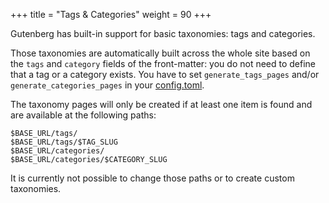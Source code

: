 +++
title = "Tags & Categories"
weight = 90
+++

Gutenberg has built-in support for basic taxonomies: tags and categories.

Those taxonomies are automatically built across the whole site based on
the `tags` and `category` fields of the front-matter: you do not need to define
that a tag or a category exists. You have to set `generate_tags_pages` and/or 
`generate_categories_pages` in your [config.toml](./documentation/getting-started/configuration.md).

The taxonomy pages will only be created if at least one item is found and
are available at the following paths:

```plain
$BASE_URL/tags/
$BASE_URL/tags/$TAG_SLUG
$BASE_URL/categories/
$BASE_URL/categories/$CATEGORY_SLUG
```

It is currently not possible to change those paths or to create custom taxonomies.
